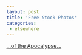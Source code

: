 ```yaml
---
layout: post
title: 'Free Stock Photos'
categories:
 - elsewhere
---
```


<a href="http://www.freestockphotos.com/Apocalyptic.html">...of the Apocalypse...</a>


